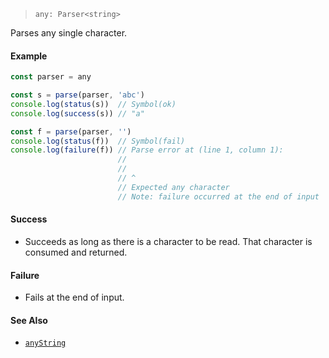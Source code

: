 <!--
 Copyright (c) 2020 Thomas J. Otterson
 
 This software is released under the MIT License.
 https://opensource.org/licenses/MIT
-->

> `any: Parser<string>`

Parses any single character.

#### Example

```javascript
const parser = any

const s = parse(parser, 'abc')
console.log(status(s))  // Symbol(ok)
console.log(success(s)) // "a"

const f = parse(parser, '')
console.log(status(f))  // Symbol(fail)
console.log(failure(f)) // Parse error at (line 1, column 1):
                        //
                        //
                        // ^
                        // Expected any character
                        // Note: failure occurred at the end of input
```

#### Success

* Succeeds as long as there is a character to be read. That character is consumed and returned.

#### Failure

* Fails at the end of input.

#### See Also

* [`anyString`](anystring.md)